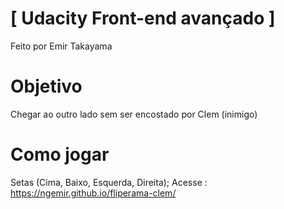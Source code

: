 # [ Udacity Front-end avançado ]
Feito por Emir Takayama
# Objetivo
Chegar ao outro lado sem ser encostado por Clem (inimigo)

# Como jogar
Setas (Cima, Baixo, Esquerda, Direita);
Acesse : https://ngemir.github.io/fliperama-clem/
